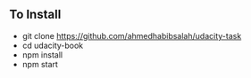 ## To Install

- git clone https://github.com/ahmedhabibsalah/udacity-task
- cd udacity-book
- npm install
- npm start


